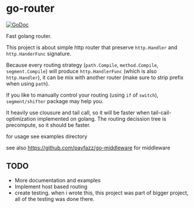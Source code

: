 # go-router

[![GoDoc](https://godoc.org/github.com/payfazz/go-router?status.svg)](https://godoc.org/github.com/payfazz/go-router)

Fast golang router.

This project is about simple http router that preserve `http.Handler` and `http.HanderFunc` signature.

Because every routing strategy (`path.Compile`, `method.Compile`, `segment.Compile`) will produce `http.HandlerFunc` (which is also `http.Handler`), it can be mix with another router (make sure to strip prefix when using `path`).

If you like to manually control your routing (using `if` of `switch`), `segment/shifter` package may help you.

It heavily use clousure and tail call, so it will be faster when tail-cail-optimization implemented on golang. The routing decission tree is precompute, so it should be faster.

for usage see examples directory

see also https://github.com/payfazz/go-middleware for middleware


## TODO

* More documentation and examples
* Implement host based routing
* create testing. when i wrote this, this project was part of bigger project, all of the testing was done there.
